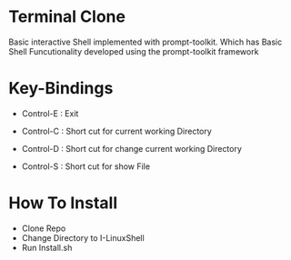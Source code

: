 # Terminal Clone
Basic interactive Shell implemented with prompt-toolkit. Which has Basic Shell Funcutionality developed using the prompt-toolkit framework


# Key-Bindings

- Control-E : Exit

- Control-C :  Short cut for current working Directory

- Control-D : Short cut for change current working Directory

- Control-S : Short cut for show File









# How To Install

-  Clone Repo 
-  Change Directory to I-LinuxShell
-  Run Install.sh
